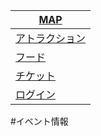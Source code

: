 
|[MAP]()|
|----|
|[アトラクション](https://takajo-soft07.github.io/homepage/attraction)|
|[フード]()|
|[チケット]()|
|[ログイン]()|

#イベント情報
